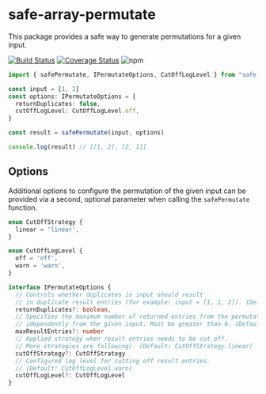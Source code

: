 # safe-array-permutate

This package provides a safe way to generate permutations for a given input.

[![Build Status](https://app.travis-ci.com/jalorenz/safe-array-permutate.svg?branch=main)](https://app.travis-ci.com/jalorenz/safe-array-permutate)
[![Coverage Status](https://coveralls.io/repos/github/jalorenz/safe-array-permutate/badge.svg?branch=main)](https://coveralls.io/github/jalorenz/safe-array-permutate?branch=main)
![npm](https://img.shields.io/npm/dt/safe-array-permutate)

```ts
import { safePermutate, IPermutateOptions, CutOffLogLevel } from "safe-array-permutate"

const input = [1, 2]
const options: IPermutateOptions = {
  returnDuplicates: false,
  cutOffLogLevel: CutOffLogLevel.off,
}

const result = safePermutate(input, options)

console.log(result) // [[1, 2], [2, 1]]
```
## Options

Additional options to configure the permutation of the given input can be provided via a second, optional parameter when calling the ```safePermutate``` function.

```ts
enum CutOffStrategy {
  linear = 'linear',
}

enum CutOffLogLevel {
  off = 'off',
  warn = 'warn',
}

interface IPermutateOptions {
  // Controls whether duplicates in input should result 
  // in duplicate result entries (for example: input = [1, 1, 2]). (Default: false)
  returnDuplicates?: boolean,
  // Specifies the maximum number of returned entries from the permutation,
  // idependently from the given input. Must be greater than 0. (Default: Infinity)
  maxResultEntries?: number
  // Applied strategy when result entries needs to be cut off. 
  // More strategies are following). (Default: CutOffStrategy.linear)
  cutOffStrategy?: CutOffStrategy
  // Configured log level for cutting off result entries. 
  // (Default: CutOffLogLevel.warn)
  cutOffLogLevel?: CutOffLogLevel
}
```

